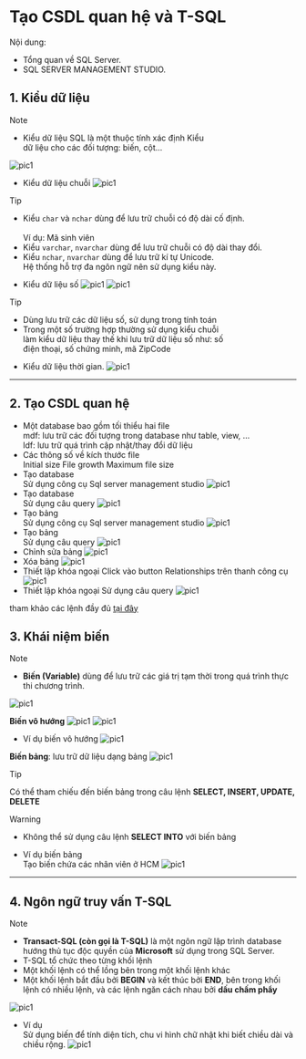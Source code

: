 <!-- ---
layout: Post
title: Bài 2. Tạo CSDL quan hệ & ngôn ngữ truy vấn T-SQL
subtitle: Cơ sở dữ liệu
author: KhanhDan
date: 2023-07-21
useHeaderImage: false
headerImage: https://github.com/danqth/images/blob/main/angurvad/java-core/session1/banner.png?raw=true
headerMask: rgba(39, 77, 61, 0.61)
permalinkPattern: /ebook/sql-server/:slug/
tags:
  - SQL Server
--- -->

# Tạo CSDL quan hệ và T-SQL

Nội dung: <br>
- Tổng quan về SQL Server.
- SQL SERVER MANAGEMENT STUDIO.

<!-- more -->

## 1. Kiểu dữ liệu

> [!NOTE]
> - Kiểu dữ liệu SQL là một thuộc tính xác định Kiểu  
> dữ liệu cho các đối tượng: biến, cột…


![pic1](https://github.com/danqth/images/blob/main/angurvad/sql-server/session_2/Hinh_1.png?raw=true)

- Kiểu dữ liệu chuỗi
![pic1](https://github.com/danqth/images/blob/main/angurvad/sql-server/session_2/Hinh_2.png?raw=true)

> [!TIP]
> - Kiểu `char` và `nchar` dùng để lưu trữ chuỗi có độ dài cố định.  
>   <br> Ví dụ: Mã sinh viên  
> - Kiểu `varchar`, `nvarchar` dùng để lưu trữ chuỗi có độ dài thay đổi.  
> - Kiểu `nchar`, `nvarchar` dùng để lưu trữ kí tự Unicode.  
>   Hệ thống hỗ trợ đa ngôn ngữ nên sử dụng kiểu này.


- Kiểu dữ liệu số
![pic1](https://github.com/danqth/images/blob/main/angurvad/sql-server/session_2/Hinh_3.png?raw=true)
![pic1](https://github.com/danqth/images/blob/main/angurvad/sql-server/session_2/Hinh_4.png?raw=true)

> [!TIP]
> - Dùng lưu trữ các dữ liệu số, sử dụng trong tính toán  
> - Trong một số trường hợp thường sử dụng kiểu chuỗi  
>   làm kiểu dữ liệu thay thế khi lưu trữ dữ liệu số như: số  
>   điện thoại, số chứng minh, mã ZipCode


- Kiểu dữ liệu thời gian.
![pic1](https://github.com/danqth/images/blob/main/angurvad/sql-server/session_2/Hinh_5.png?raw=true)

---

## 2. Tạo CSDL quan hệ

- Một database bao gồm tối thiểu hai file <br>
mdf: lưu trữ các đối tượng trong database như table,
view, … <br>
ldf: lưu trữ quá trình cập nhật/thay đổi dữ liệu
- Các thông số về kích thước file <br>
Initial size
File growth
Maximum file size
- Tạo database <br>
Sử dụng công cụ Sql server management studio 
![pic1](https://github.com/danqth/images/blob/main/angurvad/sql-server/session_2/Hinh_6.png?raw=true)
- Tạo database <br>
Sử dụng câu query
![pic1](https://github.com/danqth/images/blob/main/angurvad/sql-server/session_2/Hinh_7.png?raw=true)
- Tạo bảng <br>
Sử dụng công cụ Sql server management studio
![pic1](https://github.com/danqth/images/blob/main/angurvad/sql-server/session_2/Hinh_8.png?raw=true)
- Tạo bảng <br>
Sử dụng câu query
![pic1](https://github.com/danqth/images/blob/main/angurvad/sql-server/session_2/Hinh_9.png?raw=true)
- Chỉnh sửa bảng
![pic1](https://github.com/danqth/images/blob/main/angurvad/sql-server/session_2/Hinh_10.png?raw=true)
- Xóa bảng
![pic1](https://github.com/danqth/images/blob/main/angurvad/sql-server/session_2/Hinh_11.png?raw=true)
- Thiết lập khóa ngoại
Click vào button Relationships trên thanh công cụ
![pic1](https://github.com/danqth/images/blob/main/angurvad/sql-server/session_2/Hinh_12.png?raw=true)
- Thiết lập khóa ngoại
Sử dụng câu query
![pic1](https://github.com/danqth/images/blob/main/angurvad/sql-server/session_2/Hinh_13.png?raw=true)

tham khảo các lệnh đầy đủ [tại đây](https://www.w3schools.com/sql/sql_foreignkey.asp)

## 3. Khái niệm biến

> [!NOTE]
> - **Biến (Variable)** dùng để lưu trữ các giá trị tạm thời trong quá trình thực thi chương trình.


![pic1](https://github.com/danqth/images/blob/main/angurvad/sql-server/session_2/Hinh_14.png?raw=true)

**Biến vô hướng**
![pic1](https://github.com/danqth/images/blob/main/angurvad/sql-server/session_2/Hinh_15.png?raw=true)
![pic1](https://github.com/danqth/images/blob/main/angurvad/sql-server/session_2/Hinh_16.png?raw=true)
- Ví dụ biến vô hướng
![pic1](https://github.com/danqth/images/blob/main/angurvad/sql-server/session_2/Hinh_17.png?raw=true)

**Biến bảng**: lưu trữ dữ liệu dạng bảng
![pic1](https://github.com/danqth/images/blob/main/angurvad/sql-server/session_2/Hinh_18.png?raw=true)

> [!TIP]
> Có thể tham chiếu đến biến bảng trong câu lệnh **SELECT, INSERT, UPDATE, DELETE**

> [!WARNING]
> - Không thể sử dụng câu lệnh **SELECT INTO** với biến bảng


- Ví dụ biến bảng <br>
Tạo biến chứa các nhân viên ở HCM
![pic1](https://github.com/danqth/images/blob/main/angurvad/sql-server/session_2/Hinh_19.png?raw=true)
---

## 4. Ngôn ngữ truy vấn T-SQL

> [!NOTE]
> - **Transact-SQL (còn gọi là T-SQL)** là một ngôn ngữ lập trình database hướng thủ tục độc quyền của **Microsoft** sử dụng trong SQL Server.  
> - T-SQL tổ chức theo từng khối lệnh  
> - Một khối lệnh có thể lồng bên trong một khối lệnh khác  
> - Một khối lệnh bắt đầu bởi **BEGIN** và kết thúc bởi **END**, bên trong khối lệnh có nhiều lệnh, và các lệnh ngăn cách nhau bởi **dấu chấm phẩy**


![pic1](https://github.com/danqth/images/blob/main/angurvad/sql-server/session_2/Hinh_20.png?raw=true)

- Ví dụ <br>
Sử dụng biến để tính diện tích, chu vi hình chữ nhật khi biết chiều dài và chiều rộng.
![pic1](https://github.com/danqth/images/blob/main/angurvad/sql-server/session_2/Hinh_21.png?raw=true)

